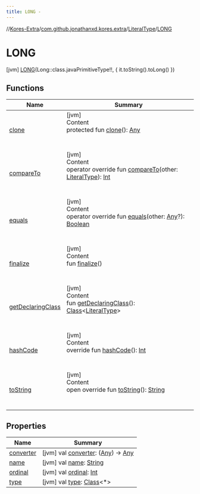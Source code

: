 ```yaml
---
title: LONG -
---
```

//[Kores-Extra](../../../../index.md)/[com.github.jonathanxd.kores.extra](../../index.md)/[LiteralType](../index.md)/[LONG](index.md)



# LONG  
 [jvm] [LONG](index.md)(Long::class.javaPrimitiveType!!, { it.toString().toLong() })  
   


## Functions  
  
|  Name |  Summary | 
|---|---|
| <a name="kotlin/Enum/clone/#/PointingToDeclaration/"></a>[clone](../-t-y-p-e/index.md#%5Bkotlin%2FEnum%2Fclone%2F%23%2FPointingToDeclaration%2F%5D%2FFunctions%2F-819739492)| <a name="kotlin/Enum/clone/#/PointingToDeclaration/"></a>[jvm]  <br>Content  <br>protected fun [clone](../-t-y-p-e/index.md#%5Bkotlin%2FEnum%2Fclone%2F%23%2FPointingToDeclaration%2F%5D%2FFunctions%2F-819739492)(): [Any](https://kotlinlang.org/api/latest/jvm/stdlib/kotlin/-any/index.html)  <br><br><br>|
| <a name="kotlin/Enum/compareTo/#com.github.jonathanxd.kores.extra.LiteralType/PointingToDeclaration/"></a>[compareTo](../-t-y-p-e/index.md#%5Bkotlin%2FEnum%2FcompareTo%2F%23com.github.jonathanxd.kores.extra.LiteralType%2FPointingToDeclaration%2F%5D%2FFunctions%2F-819739492)| <a name="kotlin/Enum/compareTo/#com.github.jonathanxd.kores.extra.LiteralType/PointingToDeclaration/"></a>[jvm]  <br>Content  <br>operator override fun [compareTo](../-t-y-p-e/index.md#%5Bkotlin%2FEnum%2FcompareTo%2F%23com.github.jonathanxd.kores.extra.LiteralType%2FPointingToDeclaration%2F%5D%2FFunctions%2F-819739492)(other: [LiteralType](../index.md)): [Int](https://kotlinlang.org/api/latest/jvm/stdlib/kotlin/-int/index.html)  <br><br><br>|
| <a name="kotlin/Enum/equals/#kotlin.Any?/PointingToDeclaration/"></a>[equals](../-t-y-p-e/index.md#%5Bkotlin%2FEnum%2Fequals%2F%23kotlin.Any%3F%2FPointingToDeclaration%2F%5D%2FFunctions%2F-819739492)| <a name="kotlin/Enum/equals/#kotlin.Any?/PointingToDeclaration/"></a>[jvm]  <br>Content  <br>operator override fun [equals](../-t-y-p-e/index.md#%5Bkotlin%2FEnum%2Fequals%2F%23kotlin.Any%3F%2FPointingToDeclaration%2F%5D%2FFunctions%2F-819739492)(other: [Any](https://kotlinlang.org/api/latest/jvm/stdlib/kotlin/-any/index.html)?): [Boolean](https://kotlinlang.org/api/latest/jvm/stdlib/kotlin/-boolean/index.html)  <br><br><br>|
| <a name="kotlin/Enum/finalize/#/PointingToDeclaration/"></a>[finalize](../-t-y-p-e/index.md#%5Bkotlin%2FEnum%2Ffinalize%2F%23%2FPointingToDeclaration%2F%5D%2FFunctions%2F-819739492)| <a name="kotlin/Enum/finalize/#/PointingToDeclaration/"></a>[jvm]  <br>Content  <br>fun [finalize](../-t-y-p-e/index.md#%5Bkotlin%2FEnum%2Ffinalize%2F%23%2FPointingToDeclaration%2F%5D%2FFunctions%2F-819739492)()  <br><br><br>|
| <a name="kotlin/Enum/getDeclaringClass/#/PointingToDeclaration/"></a>[getDeclaringClass](../-t-y-p-e/index.md#%5Bkotlin%2FEnum%2FgetDeclaringClass%2F%23%2FPointingToDeclaration%2F%5D%2FFunctions%2F-819739492)| <a name="kotlin/Enum/getDeclaringClass/#/PointingToDeclaration/"></a>[jvm]  <br>Content  <br>fun [getDeclaringClass](../-t-y-p-e/index.md#%5Bkotlin%2FEnum%2FgetDeclaringClass%2F%23%2FPointingToDeclaration%2F%5D%2FFunctions%2F-819739492)(): [Class](https://docs.oracle.com/javase/8/docs/api/java/lang/Class.html)<[LiteralType](../index.md)>  <br><br><br>|
| <a name="kotlin/Enum/hashCode/#/PointingToDeclaration/"></a>[hashCode](../-t-y-p-e/index.md#%5Bkotlin%2FEnum%2FhashCode%2F%23%2FPointingToDeclaration%2F%5D%2FFunctions%2F-819739492)| <a name="kotlin/Enum/hashCode/#/PointingToDeclaration/"></a>[jvm]  <br>Content  <br>override fun [hashCode](../-t-y-p-e/index.md#%5Bkotlin%2FEnum%2FhashCode%2F%23%2FPointingToDeclaration%2F%5D%2FFunctions%2F-819739492)(): [Int](https://kotlinlang.org/api/latest/jvm/stdlib/kotlin/-int/index.html)  <br><br><br>|
| <a name="kotlin/Enum/toString/#/PointingToDeclaration/"></a>[toString](../-t-y-p-e/index.md#%5Bkotlin%2FEnum%2FtoString%2F%23%2FPointingToDeclaration%2F%5D%2FFunctions%2F-819739492)| <a name="kotlin/Enum/toString/#/PointingToDeclaration/"></a>[jvm]  <br>Content  <br>open override fun [toString](../-t-y-p-e/index.md#%5Bkotlin%2FEnum%2FtoString%2F%23%2FPointingToDeclaration%2F%5D%2FFunctions%2F-819739492)(): [String](https://kotlinlang.org/api/latest/jvm/stdlib/kotlin/-string/index.html)  <br><br><br>|


## Properties  
  
|  Name |  Summary | 
|---|---|
| <a name="com.github.jonathanxd.kores.extra/LiteralType.LONG/converter/#/PointingToDeclaration/"></a>[converter](converter.md)| <a name="com.github.jonathanxd.kores.extra/LiteralType.LONG/converter/#/PointingToDeclaration/"></a> [jvm] val [converter](converter.md): ([Any](https://kotlinlang.org/api/latest/jvm/stdlib/kotlin/-any/index.html)) -> [Any](https://kotlinlang.org/api/latest/jvm/stdlib/kotlin/-any/index.html)   <br>|
| <a name="com.github.jonathanxd.kores.extra/LiteralType.LONG/name/#/PointingToDeclaration/"></a>[name](name.md)| <a name="com.github.jonathanxd.kores.extra/LiteralType.LONG/name/#/PointingToDeclaration/"></a> [jvm] val [name](name.md): [String](https://kotlinlang.org/api/latest/jvm/stdlib/kotlin/-string/index.html)   <br>|
| <a name="com.github.jonathanxd.kores.extra/LiteralType.LONG/ordinal/#/PointingToDeclaration/"></a>[ordinal](ordinal.md)| <a name="com.github.jonathanxd.kores.extra/LiteralType.LONG/ordinal/#/PointingToDeclaration/"></a> [jvm] val [ordinal](ordinal.md): [Int](https://kotlinlang.org/api/latest/jvm/stdlib/kotlin/-int/index.html)   <br>|
| <a name="com.github.jonathanxd.kores.extra/LiteralType.LONG/type/#/PointingToDeclaration/"></a>[type](type.md)| <a name="com.github.jonathanxd.kores.extra/LiteralType.LONG/type/#/PointingToDeclaration/"></a> [jvm] val [type](type.md): [Class](https://docs.oracle.com/javase/8/docs/api/java/lang/Class.html)<*>   <br>|

